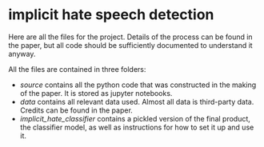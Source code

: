 # implicit hate speech detection
 Here are all the files for the project. Details of the process can be found in the paper, but all code should be sufficiently documented to understand it anyway.
 
 All the files are contained in three folders:
 - _source_ contains all the python code that was constructed in the making of the paper. It is stored as jupyter notebooks.
 - _data_ contains all relevant data used. Almost all data is third-party data. Credits can be found in the paper.
 - _implicit_hate_classifier_ contains a pickled version of the final product, the classifier model, as well as instructions for how to set it up and use it.
